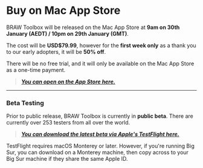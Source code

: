 # Buy on Mac App Store

BRAW Toolbox will be released on the Mac App Store at **9am on 30th January (AEDT) / 10pm on 29th January (GMT)**.

The cost will be **USD$79.99**, however for the **first week only** as a thank you to our early adopters, it will be **50% off**.

There will be no free trial, and it will only be available on the Mac App Store as a one-time payment.

> **_[You can open on the App Store here.](https://apps.apple.com/au/app/braw-toolbox/id6444061549?mt=12)_**

---

### Beta Testing

Prior to public release, BRAW Toolbox is currently in **public beta**. There are currently over 253 testers from all over the world.

> **_[You can download the latest beta via Apple's TestFlight here.](https://testflight.apple.com/join/dbWjWl8e)_**

TestFlight requires macOS Monterey or later. However, if you're running Big Sur, you can download on a Monterey machine, then copy across to your Big Sur machine if they share the same Apple ID.